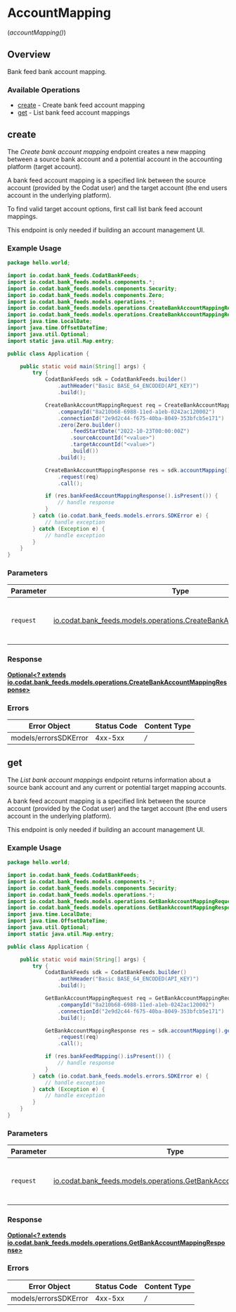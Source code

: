 # AccountMapping
(*accountMapping()*)

## Overview

Bank feed bank account mapping.

### Available Operations

* [create](#create) - Create bank feed account mapping
* [get](#get) - List bank feed account mappings

## create

﻿The *Create bank account mapping* endpoint creates a new mapping between a source bank account and a potential account in the accounting platform (target account).

A bank feed account mapping is a specified link between the source account (provided by the Codat user) and the target account (the end users account in the underlying platform).

To find valid target account options, first call list bank feed account mappings.

This endpoint is only needed if building an account management UI.

### Example Usage

```java
package hello.world;

import io.codat.bank_feeds.CodatBankFeeds;
import io.codat.bank_feeds.models.components.*;
import io.codat.bank_feeds.models.components.Security;
import io.codat.bank_feeds.models.components.Zero;
import io.codat.bank_feeds.models.operations.*;
import io.codat.bank_feeds.models.operations.CreateBankAccountMappingRequest;
import io.codat.bank_feeds.models.operations.CreateBankAccountMappingResponse;
import java.time.LocalDate;
import java.time.OffsetDateTime;
import java.util.Optional;
import static java.util.Map.entry;

public class Application {

    public static void main(String[] args) {
        try {
            CodatBankFeeds sdk = CodatBankFeeds.builder()
                .authHeader("Basic BASE_64_ENCODED(API_KEY)")
                .build();

            CreateBankAccountMappingRequest req = CreateBankAccountMappingRequest.builder()
                .companyId("8a210b68-6988-11ed-a1eb-0242ac120002")
                .connectionId("2e9d2c44-f675-40ba-8049-353bfcb5e171")
                .zero(Zero.builder()
                    .feedStartDate("2022-10-23T00:00:00Z")
                    .sourceAccountId("<value>")
                    .targetAccountId("<value>")
                    .build())
                .build();

            CreateBankAccountMappingResponse res = sdk.accountMapping().create()
                .request(req)
                .call();

            if (res.bankFeedAccountMappingResponse().isPresent()) {
                // handle response
            }
        } catch (io.codat.bank_feeds.models.errors.SDKError e) {
            // handle exception
        } catch (Exception e) {
            // handle exception
        }
    }
}
```

### Parameters

| Parameter                                                                                                                           | Type                                                                                                                                | Required                                                                                                                            | Description                                                                                                                         |
| ----------------------------------------------------------------------------------------------------------------------------------- | ----------------------------------------------------------------------------------------------------------------------------------- | ----------------------------------------------------------------------------------------------------------------------------------- | ----------------------------------------------------------------------------------------------------------------------------------- |
| `request`                                                                                                                           | [io.codat.bank_feeds.models.operations.CreateBankAccountMappingRequest](../../models/operations/CreateBankAccountMappingRequest.md) | :heavy_check_mark:                                                                                                                  | The request object to use for the request.                                                                                          |


### Response

**[Optional<? extends io.codat.bank_feeds.models.operations.CreateBankAccountMappingResponse>](../../models/operations/CreateBankAccountMappingResponse.md)**
### Errors

| Error Object          | Status Code           | Content Type          |
| --------------------- | --------------------- | --------------------- |
| models/errorsSDKError | 4xx-5xx               | */*                   |

## get

﻿The *List bank account mappings* endpoint returns information about a source bank account and any current or potential target mapping accounts.

A bank feed account mapping is a specified link between the source account (provided by the Codat user) and the target account (the end users account in the underlying platform).

This endpoint is only needed if building an account management UI.

### Example Usage

```java
package hello.world;

import io.codat.bank_feeds.CodatBankFeeds;
import io.codat.bank_feeds.models.components.*;
import io.codat.bank_feeds.models.components.Security;
import io.codat.bank_feeds.models.operations.*;
import io.codat.bank_feeds.models.operations.GetBankAccountMappingRequest;
import io.codat.bank_feeds.models.operations.GetBankAccountMappingResponse;
import java.time.LocalDate;
import java.time.OffsetDateTime;
import java.util.Optional;
import static java.util.Map.entry;

public class Application {

    public static void main(String[] args) {
        try {
            CodatBankFeeds sdk = CodatBankFeeds.builder()
                .authHeader("Basic BASE_64_ENCODED(API_KEY)")
                .build();

            GetBankAccountMappingRequest req = GetBankAccountMappingRequest.builder()
                .companyId("8a210b68-6988-11ed-a1eb-0242ac120002")
                .connectionId("2e9d2c44-f675-40ba-8049-353bfcb5e171")
                .build();

            GetBankAccountMappingResponse res = sdk.accountMapping().get()
                .request(req)
                .call();

            if (res.bankFeedMapping().isPresent()) {
                // handle response
            }
        } catch (io.codat.bank_feeds.models.errors.SDKError e) {
            // handle exception
        } catch (Exception e) {
            // handle exception
        }
    }
}
```

### Parameters

| Parameter                                                                                                                     | Type                                                                                                                          | Required                                                                                                                      | Description                                                                                                                   |
| ----------------------------------------------------------------------------------------------------------------------------- | ----------------------------------------------------------------------------------------------------------------------------- | ----------------------------------------------------------------------------------------------------------------------------- | ----------------------------------------------------------------------------------------------------------------------------- |
| `request`                                                                                                                     | [io.codat.bank_feeds.models.operations.GetBankAccountMappingRequest](../../models/operations/GetBankAccountMappingRequest.md) | :heavy_check_mark:                                                                                                            | The request object to use for the request.                                                                                    |


### Response

**[Optional<? extends io.codat.bank_feeds.models.operations.GetBankAccountMappingResponse>](../../models/operations/GetBankAccountMappingResponse.md)**
### Errors

| Error Object          | Status Code           | Content Type          |
| --------------------- | --------------------- | --------------------- |
| models/errorsSDKError | 4xx-5xx               | */*                   |
